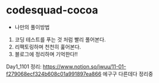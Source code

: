 # codesquad-cocoa

- 나만의 풀이방법

1. 코딩 테스트를 푸는 것 처럼 빨리 풀어본다.
2. 리팩토링하며 천천히 훑어본다.
3. 블로그에 정리하며 기억한다!!

Day1_1101 정리: https://www.notion.so/jwuu/11-01-f279068ecf324b608c01a991897ea866
에구구 다른데다 정리중

